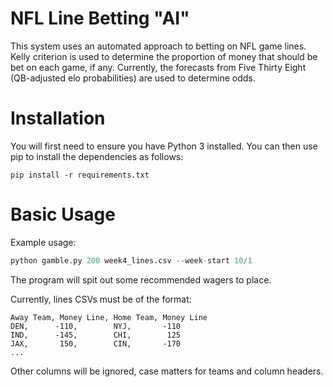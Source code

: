# NFL Line Betting "AI"
This system uses an automated approach to betting on NFL game lines. Kelly criterion is used
to determine the proportion of money that should be bet on each game, if any. Currently, the
forecasts from Five Thirty Eight (QB-adjusted elo probabilities) are used to determine odds.

# Installation

You will first need to ensure you have Python 3 installed. You can then use pip to install
the dependencies as follows:

```shell
pip install -r requirements.txt
```

# Basic Usage

Example usage:

```python
python gamble.py 200 week4_lines.csv --week-start 10/1
```

The program will spit out some recommended wagers to place.

Currently, lines CSVs must be of the format:
```
Away Team, Money Line, Home Team, Money Line
DEN,      -110,        NYJ,       -110
IND,      -145,        CHI,        125
JAX,       150,        CIN,       -170
...
```
Other columns will be ignored, case matters for teams and column headers.
